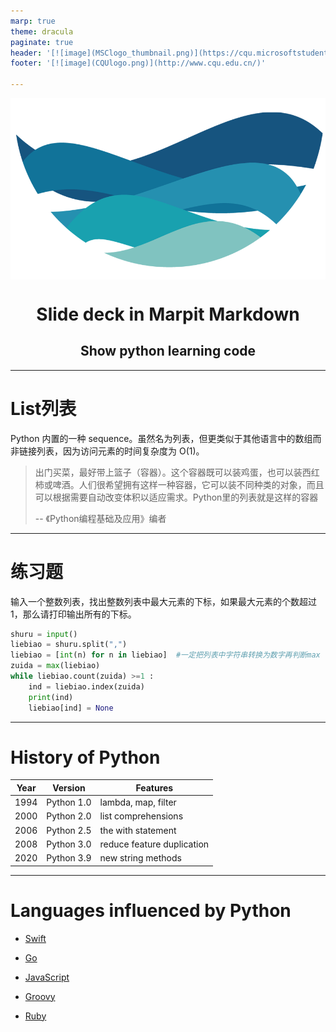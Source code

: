 ```yaml
---
marp: true
theme: dracula
paginate: true
header: '[![image](MSClogo_thumbnail.png)](https://cqu.microsoftstudent.club/)'
footer: '[![image](CQUlogo.png)](http://www.cqu.edu.cn/)'

---
```


<!-- _class: lead -->
[![height:6cm center](MSClogo.png)](https://cqu.microsoftstudent.club/)
# <center> Slide deck in Marpit Markdown
## <center> **Show python learning code**

<style>
img[alt~="center"] {
  display: block;
  margin: 0 auto;
}
</style>

---
# List列表

Python 内置的一种 sequence。虽然名为列表，但更类似于其他语言中的数组而非链接列表，因为访问元素的时间复杂度为 O(1)。

> 出门买菜，最好带上篮子（容器）。这个容器既可以装鸡蛋，也可以装西红柿或啤酒。人们很希望拥有这样一种容器，它可以装不同种类的对象，而且可以根据需要自动改变体积以适应需求。Python里的列表就是这样的容器
>
> -- 《Python编程基础及应用》编者

---

# 练习题

输入一个整数列表，找出整数列表中最大元素的下标，如果最大元素的个数超过1，那么请打印输出所有的下标。

```python
shuru = input()
liebiao = shuru.split(",")
liebiao = [int(n) for n in liebiao]  #一定把列表中字符串转换为数字再判断max
zuida = max(liebiao)
while liebiao.count(zuida) >=1 :
    ind = liebiao.index(zuida)
    print(ind)
    liebiao[ind] = None
```

---

# History of Python

| Year | Version | Features |
| ----------- | ----------- | ----------- |
| 1994 | Python 1.0 | lambda, map, filter |
| 2000 | Python 2.0 | list comprehensions|
| 2006 | Python 2.5 | the with statement|
| 2008 | Python 3.0 | reduce feature duplication|
| 2020 | Python 3.9 | new string methods|

---

# Languages influenced by Python

- [Swift](https://en.wikipedia.org/wiki/Swift_(programming_language))

- [Go](https://en.wikipedia.org/wiki/Go_(programming_language))

- [JavaScript](https://en.wikipedia.org/wiki/JavaScript)

- [Groovy](https://en.wikipedia.org/wiki/Groovy_(programming_language))

- [Ruby](https://en.wikipedia.org/wiki/Ruby_(programming_language))